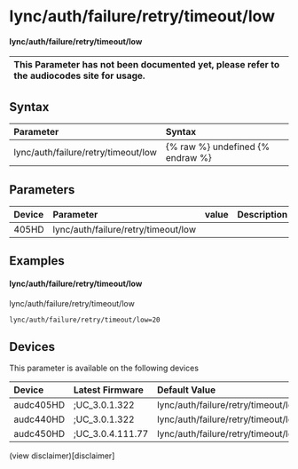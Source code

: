 ﻿---
description: lync/auth/failure/retry/timeout/low
search: false
---

# lync/auth/failure/retry/timeout/low

#### lync/auth/failure/retry/timeout/low


| This Parameter has not been documented yet, please refer to the audiocodes site for usage.  |
| :--- |

## Syntax
| Parameter | Syntax |
| :--- | :--- |
|lync/auth/failure/retry/timeout/low | {% raw %} undefined {% endraw %} |

## Parameters
|Device|Parameter|value|Description|
|:---|:---|:---|:---|
| 405HD | lync/auth/failure/retry/timeout/low |  |  |

## Examples
#### lync/auth/failure/retry/timeout/low

lync/auth/failure/retry/timeout/low

```
lync/auth/failure/retry/timeout/low=20
```

## Devices
This parameter is available on the following devices

| Device | Latest Firmware | Default Value |
|:---|:---|:---|
| audc405HD | ;UC_3.0.1.322 | lync/auth/failure/retry/timeout/low=20 
| audc440HD | ;UC_3.0.1.322 | lync/auth/failure/retry/timeout/low=20 
| audc450HD | ;UC_3.0.4.111.77 | lync/auth/failure/retry/timeout/low=20 

(view disclaimer)[disclaimer]
